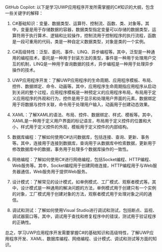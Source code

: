 GitHub Copilot: 以下是学习UWP应用程序开发所需掌握的C#知识的大纲，包含一些关键字的解释：

1. C#基础知识：变量、数据类型、运算符、控制流、函数、类、对象等。其中，变量是用于存储数据的容器，数据类型指定变量可以存储的数据类型，运算符用于执行算术、逻辑和比较操作，控制流用于控制程序的执行流程，函数是一段可重用的代码，类是一种自定义数据类型，对象是类的一个实例。

2. C#高级特性：泛型、委托、事件、LINQ、异步编程等。其中，泛型是一种通用的编程技术，委托是一种用于封装方法的类型，事件是一种用于处理用户交互的机制，LINQ是一种用于查询数据的技术，异步编程是一种用于处理异步操作的技术。

3. UWP应用程序开发：了解UWP应用程序的生命周期、应用程序模板、布局、控件、数据绑定、命令、动画等。其中，应用程序生命周期指应用程序从启动到关闭的整个过程，应用程序模板是一种预定义的应用程序布局，布局用于定义应用程序的外观和行为，控件是用于显示和处理用户界面的元素，数据绑定用于将数据与控件关联，命令用于处理用户输入，动画用于创建动态效果。

4. XAML：了解XAML的语法、布局、控件、数据绑定、样式、模板等。其中，XAML是一种用于定义用户界面的标记语言，布局用于定义控件的位置和大小，样式用于定义控件的外观，模板用于定义控件的内部结构。

5. 数据库编程：了解如何使用C#访问数据库，包括连接、查询、更新、事务等。其中，连接用于连接到数据库，查询用于从数据库中检索数据，更新用于修改数据库中的数据，事务用于处理多个数据库操作的一致性。

6. 网络编程：了解如何使用C#进行网络编程，包括Socket编程、HTTP编程、Web服务等。其中，Socket编程用于创建网络连接，HTTP编程用于与Web服务器通信，Web服务用于提供Web服务。

7. 设计模式：了解常见的设计模式，如单例模式、工厂模式、观察者模式等。其中，设计模式是一种通用的解决问题的方法，单例模式用于创建只有一个实例的对象，工厂模式用于创建对象的方法，观察者模式用于处理对象之间的通信。

8. 调试和测试：了解如何使用Visual Studio进行调试和测试，包括断点、监视、调试器窗口等。其中，调试用于查找和修复程序中的错误，测试用于验证程序的正确性。

总之，学习UWP应用程序开发需要掌握C#的基础知识和高级特性，了解UWP应用程序开发、XAML、数据库编程、网络编程、设计模式、调试和测试等方面的知识。

